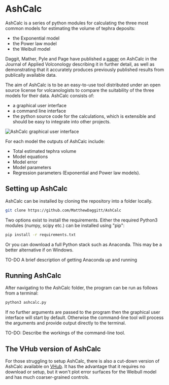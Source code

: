 # AshCalc

AshCalc is a series of python modules for calculating the three most common models for estimating the volume of tephra deposits:

 * the Exponential model
 * the Power law model
 * the Weibull model
 
Daggit, Mather, Pyle and Page have published a  [paper](http://www.appliedvolc.com/content/3/1/7) on AshCalc in the Journal of Applied Volconology describing it in further detail, as well as demonstrating that it accurately produces previously published results from publically available data.

The aim of AshCalc is to be an easy-to-use tool distributed
under an open source license for volcanologists to compare
the suitability of the three models for their data. AshCalc
consists of:
 
 * a graphical user interface
 * a command line interface
 * the python source code for the calculations, which is extensible and should be easy to integrate into other projects.

![AshCalc graphical user interface](/images/gui.jpg?raw=true "Optional Title")

For each model the outputs of AshCalc include:

 * Total estimated tephra volume
 * Model equations
 * Model error
 * Model parameters
 * Regression parameters (Exponential and Power law models).



## Setting up AshCalc

AshCalc can be installed by cloning the repository into a folder locally. 

```bash
git clone https://github.com/MatthewDaggitt/AshCalc
```
Two options exist to install the requirements. Either the required Python3 modules (numpy, scipy etc.) can be installed using "pip":

```bash
pip install -r requirements.txt
```
Or you can download a full Python stack such as Anaconda. This may be a better alternative if on Windows.

TO-DO A brief description of getting Anaconda up and running


## Running AshCalc

After navigating to the AshCalc folder, the program can be run as follows from a terminal:

```bash
python3 ashcalc.py
```

If no further arguments are passed to the program then the graphical user interface will start by default. Otherwise the command-line tool will process the arguments and provide output directly to the terminal.

TO-DO: Describe the workings of the command-line tool.

## The VHub version of AshCalc

For those struggling to setup AshCalc, there is also a cut-down version of AshCalc available on [VHub](https://vhub.org/resources/ashcalc). It has the advantage that it requires no download or setup, but it won't plot error surfaces for the Weibull model and has much coarser-grained controls.
